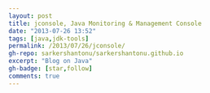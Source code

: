 ```yaml
---
layout: post
title: jconsole, Java Monitoring & Management Console
date: "2013-07-26 13:52"
tags: [java,jdk-tools]
permalink: /2013/07/26/jconsole/
gh-repo: sarkershantonu/sarkershantonu.github.io
excerpt: "Blog on Java"
gh-badge: [star,follow]
comments: true
---
```

